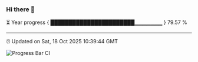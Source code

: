 ### Hi there 👋

⏳ Year progress { ███████████████████████▁▁▁▁▁▁▁ } 79.57 %

---

⏰ Updated on Sat, 18 Oct 2025 10:39:44 GMT

![Progress Bar CI](https://github.com/IshwaranRudhara/GIT-ACTION/workflows/Progress%20Bar%20CI/badge.svg)
